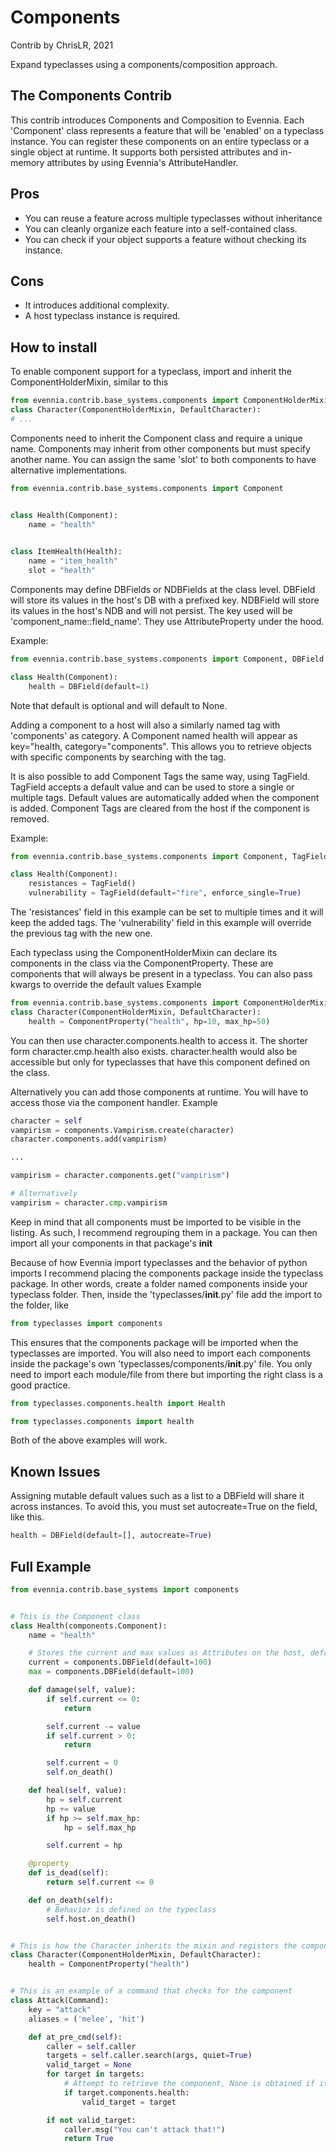 # Components

Contrib by ChrisLR, 2021

Expand typeclasses using a components/composition approach.

## The Components Contrib

This contrib introduces Components and Composition to Evennia.
Each 'Component' class represents a feature that will be 'enabled' on a typeclass instance.
You can register these components on an entire typeclass or a single object at runtime.
It supports both persisted attributes and in-memory attributes by using Evennia's AttributeHandler.

## Pros
- You can reuse a feature across multiple typeclasses without inheritance
- You can cleanly organize each feature into a self-contained class.
- You can check if your object supports a feature without checking its instance.

## Cons
- It introduces additional complexity.
- A host typeclass instance is required.

## How to install

To enable component support for a typeclass,
import and inherit the ComponentHolderMixin, similar to this
```python
from evennia.contrib.base_systems.components import ComponentHolderMixin
class Character(ComponentHolderMixin, DefaultCharacter):
# ...
```

Components need to inherit the Component class and require a unique name.
Components may inherit from other components but must specify another name.
You can assign the same 'slot' to both components to have alternative implementations.
```python
from evennia.contrib.base_systems.components import Component


class Health(Component):
    name = "health"

    
class ItemHealth(Health):
    name = "item_health"
    slot = "health"
```

Components may define DBFields or NDBFields at the class level.
DBField will store its values in the host's DB with a prefixed key.
NDBField will store its values in the host's NDB and will not persist.
The key used will be 'component_name::field_name'.
They use AttributeProperty under the hood.

Example:
```python
from evennia.contrib.base_systems.components import Component, DBField

class Health(Component):
    health = DBField(default=1)
```

Note that default is optional and will default to None.

Adding a component to a host will also a similarly named tag with 'components' as category.
A Component named health will appear as key="health, category="components".
This allows you to retrieve objects with specific components by searching with the tag.

It is also possible to add Component Tags the same way, using TagField.
TagField accepts a default value and can be used to store a single or multiple tags.
Default values are automatically added when the component is added.
Component Tags are cleared from the host if the component is removed.

Example:
```python
from evennia.contrib.base_systems.components import Component, TagField

class Health(Component):
    resistances = TagField()
    vulnerability = TagField(default="fire", enforce_single=True)
```

The 'resistances' field in this example can be set to multiple times and it will keep the added tags.
The 'vulnerability' field in this example will override the previous tag with the new one.



Each typeclass using the ComponentHolderMixin can declare its components
in the class via the ComponentProperty.
These are components that will always be present in a typeclass.
You can also pass kwargs to override the default values
Example
```python
from evennia.contrib.base_systems.components import ComponentHolderMixin
class Character(ComponentHolderMixin, DefaultCharacter):
    health = ComponentProperty("health", hp=10, max_hp=50)
```

You can then use character.components.health to access it.
The shorter form character.cmp.health also exists.
character.health would also be accessible but only for typeclasses that have
this component defined on the class.

Alternatively you can add those components at runtime.
You will have to access those via the component handler.
Example
```python
character = self
vampirism = components.Vampirism.create(character)
character.components.add(vampirism)

...

vampirism = character.components.get("vampirism")

# Alternatively
vampirism = character.cmp.vampirism
```

Keep in mind that all components must be imported to be visible in the listing.
As such, I recommend regrouping them in a package.
You can then import all your components in that package's __init__

Because of how Evennia import typeclasses and the behavior of python imports
I recommend placing the components package inside the typeclass package.
In other words, create a folder named components inside your typeclass folder.
Then, inside the 'typeclasses/__init__.py' file add the import to the folder, like
```python
from typeclasses import components
```
This ensures that the components package will be imported when the typeclasses are imported.
You will also need to import each components inside the package's own 'typeclasses/components/__init__.py' file.
You only need to import each module/file from there but importing the right class is a good practice.
```python
from typeclasses.components.health import Health
```
```python
from typeclasses.components import health
```
Both of the above examples will work.

## Known Issues

Assigning mutable default values such as a list to a DBField will share it across instances.
To avoid this, you must set autocreate=True on the field, like this.
```python
health = DBField(default=[], autocreate=True)
```

## Full Example
```python
from evennia.contrib.base_systems import components


# This is the Component class
class Health(components.Component):
    name = "health"

    # Stores the current and max values as Attributes on the host, defaulting to 100
    current = components.DBField(default=100)
    max = components.DBField(default=100)

    def damage(self, value):
        if self.current <= 0:
            return

        self.current -= value
        if self.current > 0:
            return

        self.current = 0
        self.on_death()

    def heal(self, value):
        hp = self.current
        hp += value
        if hp >= self.max_hp:
            hp = self.max_hp

        self.current = hp

    @property
    def is_dead(self):
        return self.current <= 0

    def on_death(self):
        # Behavior is defined on the typeclass
        self.host.on_death()


# This is how the Character inherits the mixin and registers the component 'health'
class Character(ComponentHolderMixin, DefaultCharacter):
    health = ComponentProperty("health")


# This is an example of a command that checks for the component
class Attack(Command):
    key = "attack"
    aliases = ('melee', 'hit')

    def at_pre_cmd(self):
        caller = self.caller
        targets = self.caller.search(args, quiet=True)
        valid_target = None
        for target in targets:
            # Attempt to retrieve the component, None is obtained if it does not exist.
            if target.components.health:
                valid_target = target

        if not valid_target:
            caller.msg("You can't attack that!")
            return True
```
